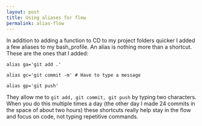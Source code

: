 ```yaml
---
layout: post
title: Using aliases for flow
permalink: alias-flow
---
```


In addition to adding a function to CD to my project folders quicker I added a few aliases to my bash_profile. An alias is nothing more than a shortcut. These are the ones that I added:

`alias ga='git add .'`  

`alias gc='git commit -m' # Have to type a message`  

`alias gp='git push'`

They allow me to `git add, git commit, git push` by typing two characters. When you do this multiple times a day (the other day I made 24 commits in the space of about two hours) these shortcuts really help stay in the flow and focus on code, not typing repetitive commands.

